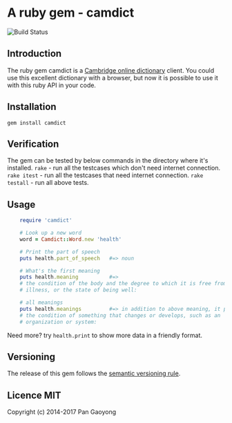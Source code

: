 # A ruby gem - camdict
![Build Status](https://travis-ci.org/pan/camdict.svg?branch=master)

## Introduction

The ruby gem camdict is a [Cambridge online dictionary][1] client.
You could use this excellent dictionary with a browser, but now it is possible
to use it with this ruby API in your code.

## Installation
`gem install camdict`

## Verification
The gem can be tested by below commands in the directory where it's installed.
`rake`         - run all the testcases which don't need internet connection.
`rake itest`   - run all the testcases that need internet connection.
`rake testall` - run all above tests.

## Usage

```ruby
    require 'camdict'

    # Look up a new word
    word = Camdict::Word.new 'health'

    # Print the part of speech
    puts health.part_of_speech   #=> noun

    # What's the first meaning
    puts health.meaning          #=>
    # the condition of the body and the degree to which it is free from
    # illness, or the state of being well:

    # all meanings
    puts health.meanings         #=> in addition to above meaning, it prints
    # the condition of something that changes or develops, such as an
    # organization or system:

```

Need more? try `health.print` to show more data in a friendly format.

## Versioning
The release of this gem follows the [semantic versioning rule][2].

## Licence MIT
Copyright (c) 2014-2017 Pan Gaoyong

[1]: http://dictionary.cambridge.com "Cambridge"
[2]: http://semver.org

